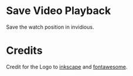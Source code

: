# Save Video Playback

Save the watch position in invidious.

# Credits

Credit for the Logo to [inkscape](https://inkscape.org/) and [fontawesome](https://fontawesome.com/).
